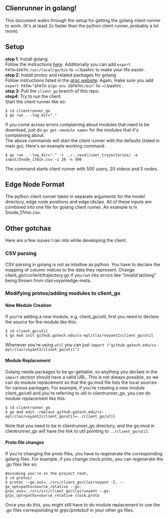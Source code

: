 ## Clienrunner in golang!  
This document walks through the setup for getting the golang client runner to work. (It's at least 2x faster than the python client runner, probably a lot more).  
## Setup  
__step 1__: Install golang  
Follow the instructions [here](https://go.dev/doc/install). Additionally you can add `export PATH=$PATH:/usr/local/go/bin` to ~/.bashrc to make your life easier.  
__step 2__: Install protoc and related packages for golang  
Follow instructions listed in the [grpc website](https://grpc.io/docs/languages/go/quickstart/). Again, make sure you add `export PATH="$PATH:$(go env GOPATH)/bin"` to ~/.bashrc.  
__step 3__: Pull the `client_go` branch of this repo.  
__step4__: Try to run the client  
Start the client runner like so:  
```shell  
$ cd clientrunner_go  
$ go run . -log_dir="."  
```  
If you come across errors complaining about modules that need to be download, just do `go get <module name>` for the modules that it's complaining about.  
The above commands will start the client runner with the defaults (listed in main.go). Here's an example working command:  
```shell  
$ go run . -log_dir="." -t ../../eval/user_trajectories/ -e input/5node_17min.csv -i 20 -n 500    
``` 
The command starts client runner with 500 users, 20 videos and 5 nodes.  
## Edge Node Format  
The python client runner takes in separate arguments for the model directory, edge node positions and edge ids/ips. All of these inputs are combined into one file for golang client runner. An example is in 5node\_17min.csv.  
## Other gotchas  
Here are a few issues I ran into while developing the client.  
### CSV parsing   
CSV parsing in golang is not as intuitive as python. You have to declare the mapping of column indices to the data they represent. Change client\_go/cvclient/trajectory.go if you run into errors like "invalid lat/long"  being thrown from clairvoyantedge-meta.   
### Modifying protos/adding modules to client\_go    
#### New Module Creation  
If you're adding a new module, e.g, client_go/util, first you need to declare the source for the module like this:  
```shell  
$ cd client_go/util  
$ go mod init github.gatech.edu/cs-epl/clairvoyant2/client_go/util  
```  
Whenever you're using `util` you can just `import ("github.gatech.edu/cs-epl/clairvoyant2/client_go/util")`  
#### Module Replacement  
Golang needs packages to be go-gettable, so anything you declare in the `import` section should have a valid URL. This is not always possible, so we can do module replacement so that the go.mod file lists the local sources for various packages. For example, if you're creating a new module client\_go/util and you're referring to util in clientrunner\_go, you can do module replacement like this:  
```shell  
$ cd clientrunner_go  
$ go mod edit -replace github.gatech.edu/cs-epl/clairvoyant2/client_go/util=../client_go/util  
```  
Note that you need to be in clientrunner\_go directory, and the go.mod in clientrunner\_go will have the link to util pointing to `../client_go/util`.  
#### Proto file changes    
If you're changing the proto files, you have to regenerate the corresponding golang files. For example, if you change clock.proto, you can regenerate the .go files like so:  
```shell  
#assuming you're in the project root,  
$ cd protos/  
$ protoc --go_out=../src/client_go/clairvoyant -I. --go_opt=paths=source_relative --go-grpc_out=../src/src/client_go/clairvoyant --go-grpc_opt=paths=source_relative clock.proto  
```   
Once you do this, you might still have to do module replacement to use the .go files corresponding to grpc/protobuf in your other go files.  
 

